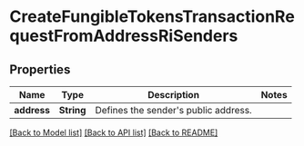 # CreateFungibleTokensTransactionRequestFromAddressRiSenders

## Properties

Name | Type | Description | Notes
------------ | ------------- | ------------- | -------------
**address** | **String** | Defines the sender's public address. | 

[[Back to Model list]](../README.md#documentation-for-models) [[Back to API list]](../README.md#documentation-for-api-endpoints) [[Back to README]](../README.md)


